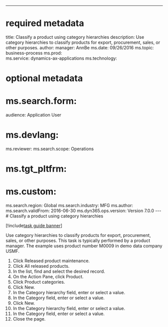 --- 
# required metadata 
 
title: Classify a product using category hierarchies
description: Use category hierarchies to classify products for export, procurement, sales, or other purposes. 
author: 
manager: AnnBe 
ms.date: 09/26/2016
ms.topic: business-process 
ms.prod:  
ms.service: dynamics-ax-applications 
ms.technology:  
 
# optional metadata 
 
# ms.search.form:   
audience: Application User 
# ms.devlang:  
ms.reviewer: 
ms.search.scope: Operations 
# ms.tgt_pltfrm:  
# ms.custom:  
ms.search.region: Global
ms.search.industry: MFG
ms.author: 
ms.search.validFrom: 2016-06-30 
ms.dyn365.ops.version: Version 7.0.0 
---# Classify a product using category hierarchies

[!include[task guide banner](../../includes/task-guide-banner.md)]

Use category hierarchies to classify products for export, procurement, sales, or other purposes. This task is typically performed by a product manager. The example uses product number M0009 in demo data company USMF.

1. Click Released product maintenance.
2. Click All released products.
3. In the list, find and select the desired record.
4. On the Action Pane, click Product.
5. Click Product categories.
6. Click New.
7. In the Category hierarchy field, enter or select a value.
8. In the Category field, enter or select a value.
9. Click New.
10. In the Category hierarchy field, enter or select a value.
11. In the Category field, enter or select a value.
12. Close the page.

